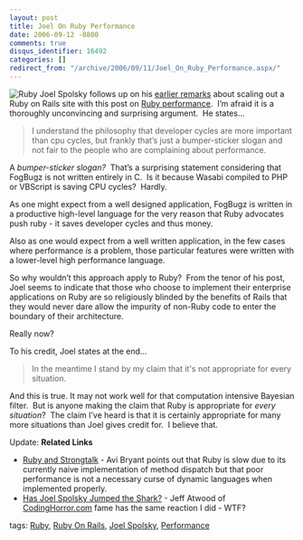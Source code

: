 ```yaml
---
layout: post
title: Joel On Ruby Performance
date: 2006-09-12 -0800
comments: true
disqus_identifier: 16492
categories: []
redirect_from: "/archive/2006/09/11/Joel_On_Ruby_Performance.aspx/"
---
```


![Ruby](https://haacked.com/images/haacked_com/WindowsLiveWriter/JoelOnRubyPerformance_B8DA/ruby6.jpg)
Joel Spolsky follows up on his [earlier
remarks](http://www.joelonsoftware.com/items/2006/09/01.html) about
scaling out a Ruby on Rails site with this post on [Ruby
performance](http://www.joelonsoftware.com/items/2006/09/12.html).  I’m
afraid it is a thoroughly unconvincing and surprising argument.  He
states...

> I understand the philosophy that developer cycles are more important
> than cpu cycles, but frankly that’s just a bumper-sticker slogan and
> not fair to the people who are complaining about performance.

A *bumper-sticker slogan?*  That’s a surprising statement considering
that FogBugz is not written entirely in C.  Is it because Wasabi
compiled to PHP or VBScript is saving CPU cycles?  Hardly.

As one might expect from a well designed application, FogBugz is written
in a productive high-level language for the very reason that Ruby
advocates push ruby - it saves developer cycles and thus money.

Also as one would expect from a well written application, in the few
cases where performance *is* a problem, those particular features were
written with a lower-level high performance language.

So why wouldn’t this approach apply to Ruby?  From the tenor of his
post, Joel seems to indicate that those who choose to implement their
enterprise applications on Ruby are so religiously blinded by the
benefits of Rails that they would never dare allow the impurity of
non-Ruby code to enter the boundary of their architecture.

Really now?

To his credit, Joel states at the end...

> In the meantime I stand by my claim that it's not appropriate for
> every situation.

And this is true. It may not work well for that computation intensive
Bayesian filter.  But is anyone making the claim that Ruby is
appropriate for *every situation*?  The claim I’ve heard is that it is
certainly appropriate for many more situations than Joel gives credit
for.  I believe that.

Update: **Related Links**

-   [Ruby and Strongtalk](http://smallthought.com/avi/?p=16) - Avi
    Bryant points out that Ruby is slow due to its currently naive
    implementation of method dispatch but that poor performance is not a
    necessary curse of dynamic languages when implemented properly.
-   [Has Joel Spolsky Jumped the
    Shark?](http://www.codinghorror.com/blog/archives/000679.html) -
    Jeff Atwood of [CodingHorror.com](http://www.codinghorror.com/blog/)
    fame has the same reaction I did - WTF?

tags: [Ruby](http://technorati.com/tag/Ruby), [Ruby On
Rails](http://technorati.com/tag/Ruby+On+Rails), [Joel
Spolsky](http://technorati.com/tag/Joel+Spolsky),
[Performance](http://technorati.com/tag/Performance)


